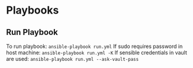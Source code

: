 # Playbooks

## Run Playbook

To run playbook: `ansible-playbook run.yml`
If sudo requires password in host machine: `ansible-playbook run.yml -K`
If sensible credentials in vault are used: `ansible-playbook run.yml --ask-vault-pass`
